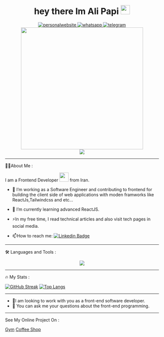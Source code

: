 <div id="header" align="center">
    <h1>
  hey there Im Ali Papi 
  <img src="https://media.giphy.com/media/hvRJCLFzcasrR4ia7z/giphy.gif" width="30px"/>
</h1>
      <div id="badges">
          <a href="https://alipapideveloper.ir">
              <img src="https://img.shields.io/badge/website-000000?style=for-the-badge&logo=About.me&logoColor=white" alt="personalwebsite"/>
          </a>
    <a href="">
        <img src="https://img.shields.io/badge/WhatsApp-25D366?style=for-the-badge&logo=whatsapp&logoColor=white" alt="whatsapp" />
    </a>
    <a href="https://t.me/disayres">
        <img src="https://img.shields.io/badge/Telegram-2CA5E0?style=for-the-badge&logo=telegram&logoColor=white" alt="telegram"  />
    </a>
</div>
  <img src="https://media4.giphy.com/media/3kPDmoWdBpQPNhCnUG/giphy.gif" width="400"/>


  <div align=center">
    <img src="https://komarev.com/ghpvc/?username=disayres&label=PROFILE+VIEWS" />
</div>
</div>

---

:man_technologist:About Me :

I am a Frontend Developer  <img src="https://media.giphy.com/media/WUlplcMpOCEmTGBtBW/giphy.gif" width="30"> from Iran.
- :telescope: I’m working as a Software Engineer and contributing to frontend for building the client side of web applications with moden framworks like ReactJs,Tailwindcss and etc...

- :seedling: I’m currently learning advanced ReactJS.

- :zap:In my free time, I read technical articles and also visit tech pages in social media.

- :mailbox:How to reach me: [![Linkedin Badge](https://img.shields.io/badge/-disayres-yellow?style=flat&logo=Linkedin&logoColor=white)]("https://www.github.com/disayres")

---

:hammer_and_wrench: Languages and Tools :

<p align="center">
  <a href="https://skillicons.dev">
    <img src="https://skillicons.dev/icons?i=html,css,tailwind,js,react,bootstrap,github,npm" />
  </a>
</p>

---

:fire: My Stats :

[![GitHub Streak](http://github-readme-streak-stats.herokuapp.com?user=disayres&theme=neon)](https://git.io/streak-stats)
[![Top Langs](https://github-readme-stats.vercel.app/api/top-langs/?username=disayres)](https://github.com/anuraghazra/github-readme-stats)

---


- 👯I am looking to work with you as a front-end software developer.
- 💬 You can ask me your questions about the front-end programming.

---

See My Online Project On :
<div id="Projects">
    <a href="https://disayres.github.io/gym/">Gym</a>
    <a href="https://disayres.github.io/Coofee-Shop/">Coffee Shop</a>
</div>
